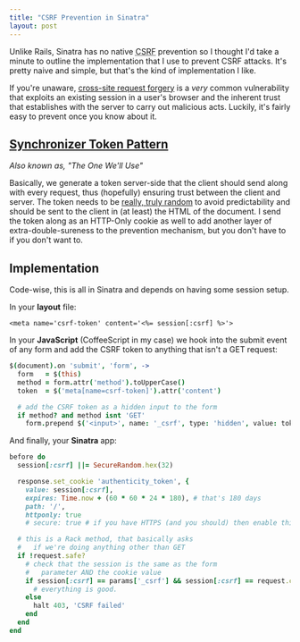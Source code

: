 ```yaml
---
title: "CSRF Prevention in Sinatra"
layout: post
---
```


Unlike Rails, Sinatra has no native <abbr title='Cross Site Request Forgery'>CSRF</abbr> prevention so I thought I'd take a minute to outline the implementation that I use to prevent CSRF attacks. It's pretty naive and simple, but that's the kind of implementation I like.

If you're unaware, [cross-site request forgery](https://en.wikipedia.org/wiki/Cross-site_request_forgery) is a _very_ common vulnerability that exploits an existing session in a user's browser and the inherent trust that establishes with the server to carry out malicious acts. Luckily, it's fairly easy to prevent once you know about it.

## [Synchronizer Token Pattern](https://en.wikipedia.org/wiki/Cross-site_request_forgery#Synchronizer_Token_Pattern)

_Also known as, "The One We'll Use"_

Basically, we generate a token server-side that the client should send along with every request, thus (hopefully) ensuring trust between the client and server. The token needs to be [really, truly random](https://en.wikipedia.org/wiki/Random_number_generation#.22True.22_random_numbers_vs._pseudo-random_numbers) to avoid predictability and should be sent to the client in (at least) the HTML of the document. I send the token along as an HTTP-Only cookie as well to add another layer of extra-double-sureness to the prevention mechanism, but you don't have to if you don't want to.

## Implementation

Code-wise, this is all in Sinatra and depends on having some session setup.

In your **layout** file:

```erb
<meta name='csrf-token' content='<%= session[:csrf] %>'>
```

In your **JavaScript** (CoffeeScript in my case) we hook into the submit event of any form and add the CSRF token to anything that isn't a GET request:

```coffeescript
$(document).on 'submit', 'form', ->
  form   = $(this)
  method = form.attr('method').toUpperCase()
  token  = $('meta[name=csrf-token]').attr('content')

  # add the CSRF token as a hidden input to the form
  if method? and method isnt 'GET'
    form.prepend $('<input>', name: '_csrf', type: 'hidden', value: token)
```

And finally, your **Sinatra** app:

```ruby
before do
  session[:csrf] ||= SecureRandom.hex(32)

  response.set_cookie 'authenticity_token', {
    value: session[:csrf],
    expires: Time.now + (60 * 60 * 24 * 180), # that's 180 days
    path: '/',
    httponly: true
    # secure: true # if you have HTTPS (and you should) then enable this

  # this is a Rack method, that basically asks
  #   if we're doing anything other than GET
  if !request.safe?
    # check that the session is the same as the form
    #   parameter AND the cookie value
    if session[:csrf] == params['_csrf'] && session[:csrf] == request.cookies['authenticity_token']
      # everything is good.
    else
      halt 403, 'CSRF failed'
    end
  end
end
```